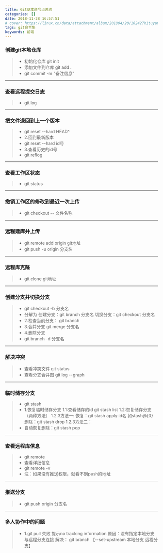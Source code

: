 ```yaml
---
title: Git基本命令点总结
categories: []
date: 2018-11-28 16:57:51
# cover: https://linux.cn/data/attachment/album/201804/20/162427h1tuyumjtud0y1zz.jpg
tags: git命令集
keywords: 前端 
---
```


### 创建git本地仓库
>* 初始化仓库 git init
>* 添加文件到仓库 git add .
>* git commit -m "备注信息"
-------

### 查看远程提交日志
>* git log
-------

### 把文件退回到上一个版本
>* git reset --hard HEAD^
>* 2.回到最新版本
> * git reset --hard id号
>* 3.查看历史的id号
> * git reflog 
-------

### 查看工作区状态
>* git status
-------

### 撤销工作区的修改到最近一次上传
>* git checkout -- 文件名称
-------

### 远程建库并上传
>* git remote add origin git地址
>* git push -u origin 分支名
-------

### 远程库克隆
>* git clone git地址
-------

### 创建分支并切换分支
>* git checkout -b 分支名
>* 分解为
	创建分支：git branch 分支名
	切换分支：git checkout 分支名
>* 2.检查当前分支：
	git branch
>* 3.合并分支
	git merge 分支名
>* 4.删除分支
>* git branch -d 分支名
-------

### 解决冲突
>* 查看冲突文件  git status
>* 查看分支合并图 git log --graph
-------

### 临时储存分支
>* git stash
>* 1.恢复临时储存分支
1.1:查看储存的id 
git stash list
1.2:恢复储存分支（两种方法）
1.2.3方法一:
恢复：git stash apply id名 如stash@{0}
删除：git stash drop
1.2.3方法二：
>* 自动恢复删除：git stash pop
-------

### 查看远程库信息
>* git remote
>* 查看详细信息 
>* git remote -v
>* 注：如果没有推送权限，就看不到push的地址
-------

### 推送分支
>* git push origin 分支名
-------

### 多人协作中的问题
>* 1.git pull 失败 提示no tracking information
	原因：没有指定本地分支与远程分支连接 
	解决： git branch 【--set-upstream 本地分支 远程分支】